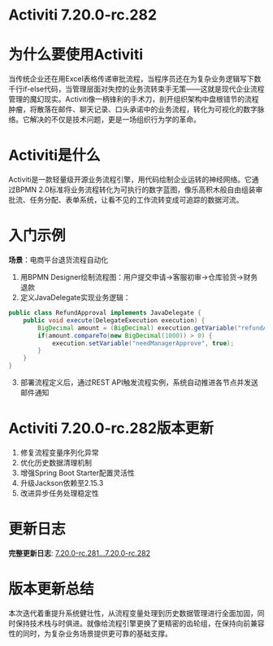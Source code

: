 # Activiti 7.20.0-rc.282
# 为什么要使用Activiti  
当传统企业还在用Excel表格传递审批流程，当程序员还在为复杂业务逻辑写下数千行if-else代码，当管理层面对失控的业务流转束手无策——这就是现代企业流程管理的魔幻现实。Activiti像一柄锋利的手术刀，剖开组织架构中盘根错节的流程肿瘤，将散落在邮件、聊天记录、口头承诺中的业务流程，转化为可视化的数字脉络。它解决的不仅是技术问题，更是一场组织行为学的革命。

# Activiti是什么  
Activiti是一款轻量级开源业务流程引擎，用代码绘制企业运转的神经网络。它通过BPMN 2.0标准将业务流程转化为可执行的数字蓝图，像乐高积木般自由组装审批流、任务分配、表单系统，让看不见的工作流转变成可追踪的数据河流。

# 入门示例  
**场景**：电商平台退货流程自动化  
1. 用BPMN Designer绘制流程图：用户提交申请→客服初审→仓库验货→财务退款  
2. 定义JavaDelegate实现业务逻辑：
```java
public class RefundApproval implements JavaDelegate {
    public void execute(DelegateExecution execution) {
        BigDecimal amount = (BigDecimal) execution.getVariable("refundAmount");
        if(amount.compareTo(new BigDecimal(1000)) > 0) {
            execution.setVariable("needManagerApprove", true);
        }
    }
}
```
3. 部署流程定义后，通过REST API触发流程实例，系统自动推进各节点并发送邮件通知

# Activiti 7.20.0-rc.282版本更新  
1. 修复流程变量序列化异常  
2. 优化历史数据清理机制  
3. 增强Spring Boot Starter配置灵活性  
4. 升级Jackson依赖至2.15.3  
5. 改进异步任务处理稳定性  

# 更新日志
**完整更新日志**: [7.20.0-rc.281...7.20.0-rc.282](https://github.com/Activiti/Activiti/compare/7.20.0-rc.281...7.20.0-rc.282)

# 版本更新总结  
本次迭代着重提升系统健壮性，从流程变量处理到历史数据管理进行全面加固，同时保持技术栈与时俱进。就像给流程引擎更换了更精密的齿轮组，在保持向前兼容性的同时，为复杂业务场景提供更可靠的基础支撑。